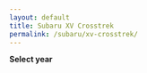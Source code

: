```yaml
---
layout: default
title: Subaru XV Crosstrek
permalink: /subaru/xv-crosstrek/
---
```

**Select year**
